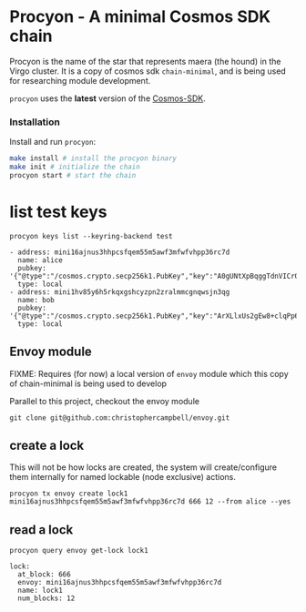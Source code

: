 # Procyon - A minimal Cosmos SDK chain

Procyon is the name of the star that represents maera (the hound) in the Virgo cluster. It is a copy of cosmos sdk `chain-minimal`, and is being used for researching module development.

`procyon` uses the **latest** version of the [Cosmos-SDK](https://github.com/cosmos/cosmos-sdk).

### Installation

Install and run `procyon`:

```sh
make install # install the procyon binary
make init # initialize the chain
procyon start # start the chain
```

# list test keys

```shell
procyon keys list --keyring-backend test

- address: mini16ajnus3hhpcsfqem55m5awf3mfwfvhpp36rc7d
  name: alice
  pubkey: '{"@type":"/cosmos.crypto.secp256k1.PubKey","key":"A0gUNtXpBqggTdnVICr04GHqIQOa3ZEpjAhn50889AQX"}'
  type: local
- address: mini1hv85y6h5rkqxgshcyzpn2zralmmcgnqwsjn3qg
  name: bob
  pubkey: '{"@type":"/cosmos.crypto.secp256k1.PubKey","key":"ArXLlxUs2gEw8+clqPp6YoVNmy36PrJ7aYbV+W8GrcnQ"}'
  type: local
```

## Envoy module

FIXME: Requires (for now) a local version of `envoy` module which this copy of chain-minimal is being used to develop

Parallel to this project, checkout the envoy module

```shell
git clone git@github.com:christophercampbell/envoy.git
```

## create a lock

This will not be how locks are created, the system will create/configure them internally for named lockable (node exclusive) actions.

```shell
procyon tx envoy create lock1 mini16ajnus3hhpcsfqem55m5awf3mfwfvhpp36rc7d 666 12 --from alice --yes
```

## read a lock

```shell
procyon query envoy get-lock lock1
```
```
lock:
  at_block: 666
  envoy: mini16ajnus3hhpcsfqem55m5awf3mfwfvhpp36rc7d
  name: lock1
  num_blocks: 12
```
